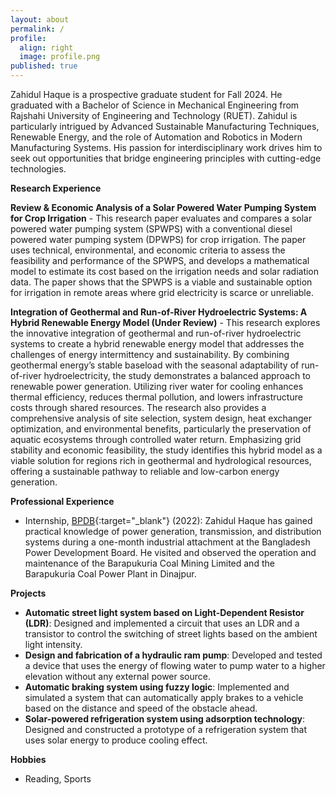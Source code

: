 ```yaml
---
layout: about
permalink: /
profile:
  align: right
  image: profile.png
published: true
---
```


Zahidul Haque is a prospective graduate student for Fall 2024. He graduated with a Bachelor of Science in Mechanical Engineering from Rajshahi University of Engineering and Technology (RUET). Zahidul is particularly intrigued by Advanced Sustainable Manufacturing Techniques, Renewable Energy, and the role of Automation and Robotics in Modern Manufacturing Systems. His passion for interdisciplinary work drives him to seek out opportunities that bridge engineering principles with cutting-edge technologies. 

**Research Experience**

**Review & Economic Analysis of a Solar Powered Water Pumping System for Crop Irrigation** - This research paper evaluates and compares a solar powered water pumping system (SPWPS) with a conventional diesel powered water pumping system (DPWPS) for crop irrigation. The paper uses technical, environmental, and economic criteria to assess the feasibility and performance of the SPWPS, and develops a mathematical model to estimate its cost based on the irrigation needs and solar radiation data. The paper shows that the SPWPS is a viable and sustainable option for irrigation in remote areas where grid electricity is scarce or unreliable.

**Integration of Geothermal and Run-of-River Hydroelectric Systems: A Hybrid Renewable Energy Model (Under Review)** - This research explores the innovative integration of geothermal and run-of-river hydroelectric systems to create a hybrid renewable energy model that addresses the challenges of energy intermittency and sustainability. By combining geothermal energy’s stable baseload with the seasonal adaptability of run-of-river
hydroelectricity, the study demonstrates a balanced approach to renewable power generation. Utilizing river water for cooling enhances thermal efficiency, reduces thermal pollution, and lowers infrastructure costs through shared resources. The research also provides a comprehensive analysis of site selection, system design, heat exchanger optimization, and environmental benefits, particularly the preservation of aquatic ecosystems through controlled water return. Emphasizing grid stability and economic feasibility, the study identifies this hybrid model as a viable solution for regions rich in geothermal and hydrological resources, offering a sustainable pathway to reliable and low-carbon energy generation.


**Professional Experience**  
- Internship, [BPDB](https://bpdb.gov.bd/){:target="_blank"} (2022): Zahidul Haque has gained practical knowledge of power generation, transmission, and distribution systems during a one-month industrial attachment at the Bangladesh Power Development Board. He visited and observed the operation and maintenance of the Barapukuria Coal Mining Limited and the Barapukuria Coal Power Plant in Dinajpur.  

**Projects**
- **Automatic street light system based on Light-Dependent Resistor (LDR)**:  Designed and implemented a circuit that uses an LDR and a transistor to control the switching of street lights based on the ambient light intensity.
- **Design and fabrication of a hydraulic ram pump**:  Developed and tested a device that uses the energy of flowing water to pump water to a higher elevation without any external power source.
- **Automatic braking system using fuzzy logic**:  Implemented and simulated a system that can automatically apply brakes to a vehicle based on the distance and speed of the obstacle ahead.
- **Solar-powered refrigeration system using adsorption technology**:  Designed and constructed a prototype of a refrigeration system that uses solar energy to produce cooling effect.



**Hobbies**  
- Reading, Sports
